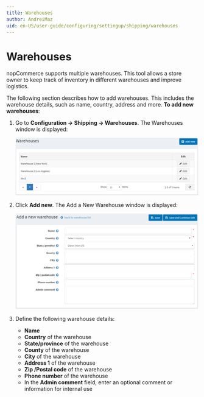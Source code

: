 ```yaml
---
title: Warehouses
author: AndreiMaz
uid: en-US/user-guide/configuring/settingup/shipping/warehouses
---
```

# Warehouses

nopCommerce supports multiple warehouses. This tool allows a store owner to keep track of inventory in different warehouses and improve logistics.

The following section describes how to add warehouses. This includes the warehouse details, such as name, country, address and more. **To add new warehouses**:

1. Go to **Configuration → Shipping → Warehouses**. The Warehouses window is displayed:

    ![Warehouses](_static/warehouses/warehouses.png)
1. Click **Add new**. The Add a New Warehouse window is displayed:

    ![Add new](_static/warehouses/warehouses-add-new.png)
1. Define the following warehouse details:
    * **Name**
    * **Country** of the warehouse
    * **State/province** of the warehouse
    * **County** of the warehouse
    * **City** of the warehouse
    * **Address 1** of the warehouse
    * **Zip /Postal code** of the warehouse
    * **Phone number** of the warehouse
    * In the **Admin comment** field, enter an optional comment or information for internal use
